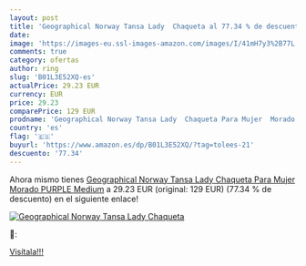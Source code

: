 ```yaml
---
layout: post
title: 'Geographical Norway Tansa Lady  Chaqueta al 77.34 % de descuento'
date: 
image: 'https://images-eu.ssl-images-amazon.com/images/I/41mH7y3%2B77L._SL200_.jpg'
comments: true
category: ofertas
author: ring
slug: 'B01L3E52XQ-es'
actualPrice: 29.23 EUR
currency: EUR
price: 29.23
comparePrice: 129 EUR
prodname: 'Geographical Norway Tansa Lady  Chaqueta Para Mujer  Morado  PURPLE   Medium'
country: 'es'
flag: '🇪🇸'
buyurl: 'https://www.amazon.es/dp/B01L3E52XQ/?tag=tolees-21'
descuento: '77.34'
---
```


Ahora mismo tienes [Geographical Norway Tansa Lady  Chaqueta Para Mujer  Morado  PURPLE   Medium](https://www.amazon.es/dp/B01L3E52XQ/?tag=tolees-21) a 29.23 EUR (original: 129 EUR) (77.34 %  de descuento) en el siguiente enlace!

[![Geographical Norway Tansa Lady  Chaqueta](https://images-eu.ssl-images-amazon.com/images/I/41mH7y3%2B77L._SL200_.jpg)](https://www.amazon.es/dp/B01L3E52XQ/?tag=tolees-21)

🔎:


[Visítala!!!](https://www.amazon.es/dp/B01L3E52XQ/?tag=tolees-21)
